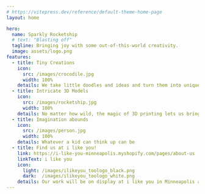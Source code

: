 ```yaml
---
# https://vitepress.dev/reference/default-theme-home-page
layout: home

hero:
  name: Sparkly Rocketship
  # text: "Blasting off"
  tagline: Bringing joy with some out-of-this-world creativity.
  image: assets/logo.png
features:
  - title: Tiny Creations
    icon:
      src: /images/crocodile.jpg
      width: 100%
    details: We take little doodles and ideas and turn them into unique treasures.
  - title: Intricate 3D Models
    icon:
      src: /images/rocketship.jpg
      width: 100%
    details: No matter how wild, the magic of 3D printing lets us bring things to life in wonderful ways.
  - title: Imagination abounds
    icon:
      src: /images/person.jpg
      width: 100%
    details: Whatever a kid can think up can be 
  - title: Find us at i like you!
    link: https://i-like-you-minneapolis.myshopify.com/pages/about-us
    linkText: i like you
    icon:
      light: /images/ilikeyou_toologo_black.png
      dark:  /images/ilikeyou_toologo_white.png
    details: Our work will be on display at i like you in Minneapolis and i like you too in St. Paul! 
---
```


